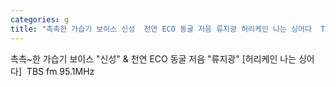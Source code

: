 ```yaml
---
categories: g
title: "촉촉한 가습기 보이스 신성  천연 ECO 동굴 저음 류지광 허리케인 나는 싱어다  TBS fm 951MHz"
---
```

촉촉~한 가습기 보이스 "신성" & 천연 ECO 동굴 저음 "류지광" [허리케인 나는 싱어다]&nbsp;&nbsp;TBS fm 95.1MHz